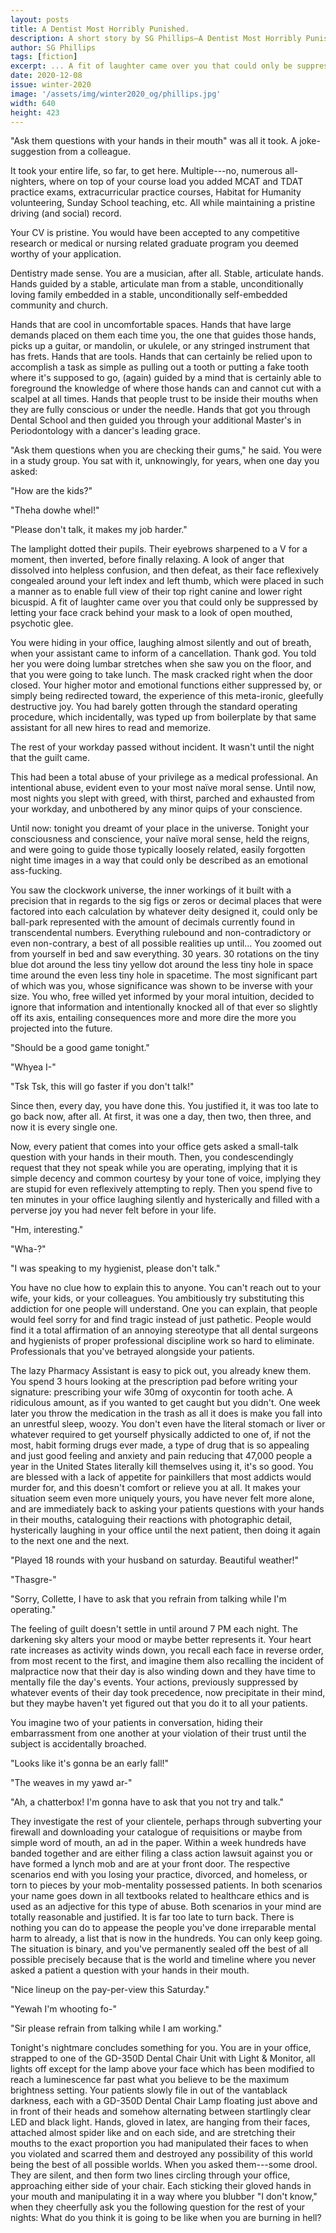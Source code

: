 ```yaml
---
layout: posts
title: A Dentist Most Horribly Punished.
description: A short story by SG Phillips—A Dentist Most Horribly Punished.
author: SG Phillips
tags: [fiction]
excerpt: ... A fit of laughter came over you that could only be suppressed by letting your face crack behind your mask to a look of open mouthed, psychotic glee ...
date: 2020-12-08
issue: winter-2020
image: '/assets/img/winter2020_og/phillips.jpg'
width: 640
height: 423
---
```



"Ask them questions with your hands in their mouth" was all it took. A
joke-suggestion from a colleague.

It took your entire life, so far, to get here. Multiple---no, numerous
all-nighters, where on top of your course load you added MCAT and TDAT
practice exams, extracurricular practice courses, Habitat for Humanity
volunteering, Sunday School teaching, etc. All while maintaining a
pristine driving (and social) record.

Your CV is pristine. You would have been accepted to any competitive
research or medical or nursing related graduate program you deemed
worthy of your application.

Dentistry made sense. You are a musician, after all. Stable, articulate
hands. Hands guided by a stable, articulate man from a stable,
unconditionally loving family embedded in a stable, unconditionally
self-embedded community and church.

Hands that are cool in uncomfortable spaces. Hands that have large
demands placed on them each time you, the one that guides those hands,
picks up a guitar, or mandolin, or ukulele, or any stringed instrument
that has frets. Hands that are tools. Hands that can certainly be relied
upon to accomplish a task as simple as pulling out a tooth or putting a
fake tooth where it's supposed to go, (again) guided by a mind that is
certainly able to foreground the knowledge of where those hands can and
cannot cut with a scalpel at all times. Hands that people trust to be
inside their mouths when they are fully conscious or under the needle.
Hands that got you through Dental School and then guided you through
your additional Master's in Periodontology with a dancer's leading
grace.

"Ask them questions when you are checking their gums," he said. You
were in a study group. You sat with it, unknowingly, for years, when one
day you asked:

"How are the kids?"

"Theha dowhe whel!"

"Please don't talk, it makes my job harder."

The lamplight dotted their pupils. Their eyebrows sharpened to a V for a
moment, then inverted, before finally relaxing. A look of anger that
dissolved into helpless confusion, and then defeat, as their face
reflexively congealed around your left index and left thumb, which were
placed in such a manner as to enable full view of their top right canine
and lower right bicuspid. A fit of laughter came over you that could
only be suppressed by letting your face crack behind your mask to a look
of open mouthed, psychotic glee.

You were hiding in your office, laughing almost silently and out of
breath, when your assistant came to inform of a cancellation. Thank god.
You told her you were doing lumbar stretches when she saw you on the
floor, and that you were going to take lunch. The mask cracked right
when the door closed. Your higher motor and emotional functions either
suppressed by, or simply being redirected toward, the experience of this
meta-ironic, gleefully destructive joy. You had barely gotten through
the standard operating procedure, which incidentally, was typed up from
boilerplate by that same assistant for all new hires to read and
memorize.

The rest of your workday passed without incident. It wasn't until the
night that the guilt came.

This had been a total abuse of your privilege as a medical professional.
An intentional abuse, evident even to your most naïve moral sense. Until
now, most nights you slept with greed, with thirst, parched and
exhausted from your workday, and unbothered by any minor quips of your
conscience.

Until now: tonight you dreamt of your place in the universe. Tonight
your consciousness and conscience, your naïve moral sense, held the
reigns, and were going to guide those typically loosely related, easily
forgotten night time images in a way that could only be described as an
emotional ass-fucking.

You saw the clockwork universe, the inner workings of it built with a
precision that in regards to the sig figs or zeros or decimal places
that were factored into each calculation by whatever deity designed it,
could only be ball-park represented with the amount of decimals
currently found in transcendental numbers. Everything rulebound and
non-contradictory or even non-contrary, a best of all possible realities
up until... You zoomed out from yourself in bed and saw everything. 30
years. 30 rotations on the tiny blue dot around the less tiny yellow dot
around the less tiny hole in space time around the even less tiny hole
in spacetime. The most significant part of which was you, whose
significance was shown to be inverse with your size. You who, free
willed yet informed by your moral intuition, decided to ignore that
information and intentionally knocked all of that ever so slightly off
its axis, entailing consequences more and more dire the more you
projected into the future.

"Should be a good game tonight."

"Whyea I-"

"Tsk Tsk, this will go faster if you don't talk!"

Since then, every day, you have done this. You justified it, it was too
late to go back now, after all. At first, it was one a day, then two,
then three, and now it is every single one.

Now, every patient that comes into your office gets asked a small-talk
question with your hands in their mouth. Then, you condescendingly
request that they not speak while you are operating, implying that it is
simple decency and common courtesy by your tone of voice, implying they
are stupid for even reflexively attempting to reply. Then you spend five
to ten minutes in your office laughing silently and hysterically and
filled with a perverse joy you had never felt before in your life.

"Hm, interesting."

"Wha-?"

"I was speaking to my hygienist, please don't talk."

You have no clue how to explain this to anyone. You can't reach out to
your wife, your kids, or your colleagues. You ambitiously try
substituting this addiction for one people will understand. One you can
explain, that people would feel sorry for and find tragic instead of
just pathetic. People would find it a total affirmation of an annoying
stereotype that all dental surgeons and hygienists of proper
professional discipline work so hard to eliminate. Professionals that
you've betrayed alongside your patients.

The lazy Pharmacy Assistant is easy to pick out, you already knew them.
You spend 3 hours looking at the prescription pad before writing your
signature: prescribing your wife 30mg of oxycontin for tooth ache. A
ridiculous amount, as if you wanted to get caught but you didn't. One
week later you throw the medication in the trash as all it does is make
you fall into an unrestful sleep, woozy. You don't even have the
literal stomach or liver or whatever required to get yourself physically
addicted to one of, if not the most, habit forming drugs ever made, a
type of drug that is so appealing and just good feeling and anxiety and
pain reducing that 47,000 people a year in the United States literally
kill themselves using it, it's so good. You are blessed with a lack of
appetite for painkillers that most addicts would murder for, and this
doesn't comfort or relieve you at all. It makes your situation seem
even more uniquely yours, you have never felt more alone, and are
immediately back to asking your patients questions with your hands in
their mouths, cataloguing their reactions with photographic detail,
hysterically laughing in your office until the next patient, then doing
it again to the next one and the next.

"Played 18 rounds with your husband on saturday. Beautiful weather!"

"Thasgre-"

"Sorry, Collette, I have to ask that you refrain from talking while
I'm operating."

The feeling of guilt doesn't settle in until around 7 PM each night.
The darkening sky alters your mood or maybe better represents it. Your
heart rate increases as activity winds down, you recall each face in
reverse order, from most recent to the first, and imagine them also
recalling the incident of malpractice now that their day is also winding
down and they have time to mentally file the day's events. Your
actions, previously suppressed by whatever events of their day took
precedence, now precipitate in their mind, but they maybe haven't yet
figured out that you do it to all your patients.

You imagine two of your patients in conversation, hiding their
embarrassment from one another at your violation of their trust until
the subject is accidentally broached.

"Looks like it's gonna be an early fall!"

"The weaves in my yawd ar-"

"Ah, a chatterbox! I'm gonna have to ask that you not try and talk."

They investigate the rest of your clientele, perhaps through subverting
your firewall and downloading your catalogue of requisitions or maybe
from simple word of mouth, an ad in the paper. Within a week hundreds
have banded together and are either filing a class action lawsuit
against you or have formed a lynch mob and are at your front door. The
respective scenarios end with you losing your practice, divorced, and
homeless, or torn to pieces by your mob-mentality possessed patients. In
both scenarios your name goes down in all textbooks related to
healthcare ethics and is used as an adjective for this type of abuse.
Both scenarios in your mind are totally reasonable and justified. It is
far too late to turn back. There is nothing you can do to appease the
people you've done irreparable mental harm to already, a list that is
now in the hundreds. You can only keep going. The situation is binary,
and you've permanently sealed off the best of all possible precisely
because that is the world and timeline where you never asked a patient a
question with your hands in their mouth.

"Nice lineup on the pay-per-view this Saturday."

"Yewah I'm whooting fo-"

"Sir please refrain from talking while I am working."

Tonight's nightmare concludes something for you. You are in your
office, strapped to one of the GD-350D Dental Chair Unit with Light &
Monitor, all lights off except for the lamp above your face which has
been modified to reach a luminescence far past what you believe to be
the maximum brightness setting. Your patients slowly file in out of the
vantablack darkness, each with a GD-350D Dental Chair Lamp floating just
above and in front of their heads and somehow alternating between
startlingly clear LED and black light. Hands, gloved in latex, are
hanging from their faces, attached almost spider like and on each side,
and are stretching their mouths to the exact proportion you had
manipulated their faces to when you violated and scarred them and
destroyed any possibility of this world being the best of all possible
worlds. When you asked them---some drool. They are silent, and then form
two lines circling through your office, approaching either side of your
chair. Each sticking their gloved hands in your mouth and manipulating
it in a way where you blubber "I don't know," when they cheerfully
ask you the following question for the rest of your nights: What do you
think it is going to be like when you are burning in hell?
